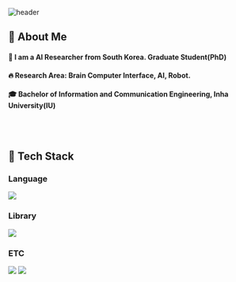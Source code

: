 <div>
  
  <!--Header-->
![header](https://capsule-render.vercel.app/api?type=waving&color=gradient&height=200&section=header&text=BCI🧠%20Emotion❤️%20Robot🤖&fontSize=50)
</div>


<div>
  <!--Body-->
  
  ## 👀 About Me
  #### :raising_hand: I am a AI Researcher from South Korea. Graduate Student(PhD)<br/>
  #### :fire: Research Area: Brain Computer Interface, AI, Robot.<br/>
  #### :mortar_board: Bachelor of Information and Communication Engineering, Inha University(IU)
  <br/>
  <br/>
  
  ## 🧱 Tech Stack
  ### Language
  <!--Python-->
  <img src="https://img.shields.io/badge/Python-3776AB?style=flat-square&logo=Python&logoColor=white"/>
  <br/>
  
  ### Library
  <!--PyTorch-->
  <img src="https://img.shields.io/badge/PyTorch-EE4C2C?style=flat-square&logo=PyTorch&logoColor=white"/>
  <!--Selenium-->

  <br/>

  
  ### ETC
  <!--Notion-->
  <img src="https://img.shields.io/badge/notion-000000?style=flat-square&logo=notion&logoColor=white"/>
  <!--Slack-->
  <img src="https://img.shields.io/badge/Slack-4A154B?style=flat-square&logo=Slack&logoColor=white"/>

  <br/>
  <br/>
  
</div>
<!---
kihyeonjoo/kihyeonjoo is a ✨ special ✨ repository because its `README.md` (this file) appears on your GitHub profile.
You can click the Preview link to take a look at your changes.
--->
